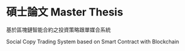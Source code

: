 # 碩士論文 Master Thesis
  基於區塊鏈智能合約之投資策略跟單媒合系統
  
  Social Copy Trading System based on Smart Contract with Blockchain
